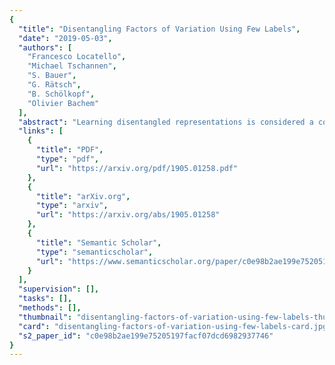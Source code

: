 ```yaml
---
{
  "title": "Disentangling Factors of Variation Using Few Labels",
  "date": "2019-05-03",
  "authors": [
    "Francesco Locatello",
    "Michael Tschannen",
    "S. Bauer",
    "G. Rätsch",
    "B. Schölkopf",
    "Olivier Bachem"
  ],
  "abstract": "Learning disentangled representations is considered a cornerstone problem in representation learning. Recently, Locatello et al. (2019) demonstrated that unsupervised disentanglement learning without inductive biases is theoretically impossible and that existing inductive biases and unsupervised methods do not allow to consistently learn disentangled representations. However, in many practical settings, one might have access to a very limited amount of supervision, for example through manual labeling of training examples. In this paper, we investigate the impact of such supervision on state-of-the-art disentanglement methods and perform a large scale study, training over 29000 models under well-defined and reproducible experimental conditions. We first observe that a very limited number of labeled examples (0.01--0.5% of the data set) is sufficient to perform model selection on state-of-the-art unsupervised models. Yet, if one has access to labels for supervised model selection, this raises the natural question of whether they should also be incorporated into the training process. As a case-study, we test the benefit of introducing (very limited) supervision into existing state-of-the-art unsupervised disentanglement methods exploiting both the values of the labels and the ordinal information that can be deduced from them. Overall, we empirically validate that with very little and potentially imprecise supervision it is possible to reliably learn disentangled representations.",
  "links": [
    {
      "title": "PDF",
      "type": "pdf",
      "url": "https://arxiv.org/pdf/1905.01258.pdf"
    },
    {
      "title": "arXiv.org",
      "type": "arxiv",
      "url": "https://arxiv.org/abs/1905.01258"
    },
    {
      "title": "Semantic Scholar",
      "type": "semanticscholar",
      "url": "https://www.semanticscholar.org/paper/c0e98b2ae199e75205197facf07dcd6982937746"
    }
  ],
  "supervision": [],
  "tasks": [],
  "methods": [],
  "thumbnail": "disentangling-factors-of-variation-using-few-labels-thumb.jpg",
  "card": "disentangling-factors-of-variation-using-few-labels-card.jpg",
  "s2_paper_id": "c0e98b2ae199e75205197facf07dcd6982937746"
}
---
```


